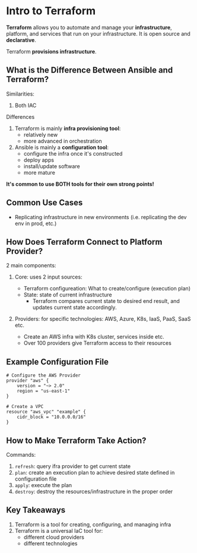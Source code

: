 # Intro to Terraform

**Terraform** allows you to automate and manage your **infrastructure**, platform, and services that run on your infrastructure. It is open source and **declarative**.

Terraform **provisions infrastructure**.

## What is the Difference Between Ansible and Terraform?
Similarities:
1. Both IAC

Differences
1. Terraform is mainly **infra provisioning tool**:
    - relatively new
    - more advanced in orchestration
2. Ansible is mainly a **configuration tool**:
    - configure the infra once it's constructed
    - deploy apps
    - install/update software
    - more mature

**It's common to use BOTH tools for their own strong points!**

## Common Use Cases
- Replicating infrastructure in new environments (i.e. replicating the dev env in prod, etc.)

## How Does Terraform Connect to Platform Provider?

2 main components:
1. Core: uses 2 input sources:
    - Terraform configureation: What to create/configure (execution plan)
    - State: state of current infrastructure
        - Terraform compares current state to desired end result, and updates current state accordingly.

2. Providers: for specific technologies: AWS, Azure, K8s, IaaS, PaaS, SaaS etc.
    - Create an AWS infra with K8s cluster, services inside etc.
    - Over 100 providers give Terraform access to their resources

## Example Configuration File

```
# Configure the AWS Provider
provider "aws" {
    version = "~> 2.0"
    region = "us-east-1"
}

# Create a VPC
resource "aws_vpc" "example" {
    cidr_block = "10.0.0.0/16"
}
```

## How to Make Terraform Take Action?
Commands:

1. `refresh`: query ifra provider to get current state
2. `plan`: create an execution plan to achieve desired state defined in configuration file
3. `apply`: execute the plan
4. `destroy`: destroy the resources/infrastructure in the proper order

## Key Takeaways
1. Terraform is a tool for creating, configuring, and managing infra
2. Terraform is a universal IaC tool for:
    - different cloud providers
    - different technologies
